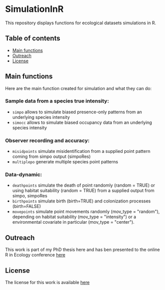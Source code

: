 # SimulationInR
This repository displays functions for ecological datasets simulations in R. 

## Table of contents
* [Main functions](#Main-functions)
* [Outreach](#Outreach)
* [License](#License)
	
## Main functions
Here are the main function created for simulation and what they can do:
  ### Sample data from a species true intensity:
   * ```simpo``` allows to simulate biased presence-only patterns from an underlying species intensity
   * ```simocc``` allows to simulate biased occupancy data from an underlying species intensity
	
  ### Observer recording and accuracy:
   * ```misidpoints``` simulate misidentification from a supplied point pattern coming from simpo output (simpoRes) 
   * ```multiplepo``` generate multiple species point patterns
    
  ### Data-dynamic:
   * ```deathpoints``` simulate the death of point randomly (random = TRUE) or using habitat suitability (random = TRUE) from a supplied output from simpo, simpoRes 
   * ```birthpoints``` simulate birth (birth=TRUE) and colonization processes (birth=FALSE)
   * ```movepoints``` simulate point movements randomly (mov_type = "random"), depending on habitat suitability (mov_type = "intensity") or a environmental covariate in particular (mov_type = "center").
    
## Outreach
This work is part of my PhD thesis here and has ben presented to the online R in Ecology conference [here](https://github.com/EmyGlblt/SimulationInR/blob/main/Simulation_EcologyinR_EmyGuilbault.pdf)

 
## License
The license for this work is available [here](https://github.com/EmyGlblt/SimulationInR/blob/main/License.txt)
